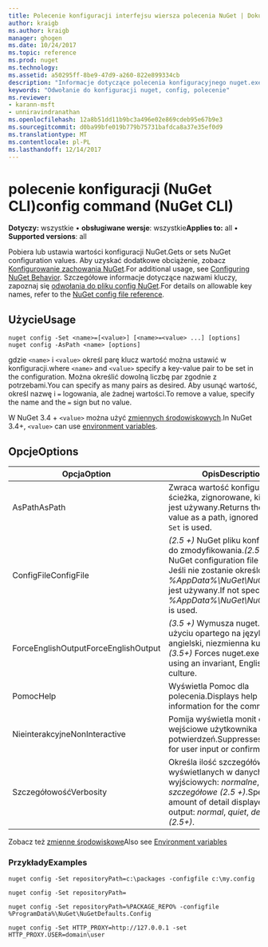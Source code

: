 ```yaml
---
title: Polecenie konfiguracji interfejsu wiersza polecenia NuGet | Dokumentacja firmy Microsoft
author: kraigb
ms.author: kraigb
manager: ghogen
ms.date: 10/24/2017
ms.topic: reference
ms.prod: nuget
ms.technology: 
ms.assetid: a50295ff-8be9-47d9-a260-822e899334cb
description: "Informacje dotyczące polecenia konfiguracyjnego nuget.exe"
keywords: "Odwołanie do konfiguracji nuget, config, polecenie"
ms.reviewer:
- karann-msft
- unniravindranathan
ms.openlocfilehash: 12a8b51dd11b9bc3a496e02e869cdeb95e67b9e3
ms.sourcegitcommit: d0ba99bfe019b779b75731bafdca8a37e35ef0d9
ms.translationtype: MT
ms.contentlocale: pl-PL
ms.lasthandoff: 12/14/2017
---
```

# <a name="config-command-nuget-cli"></a><span data-ttu-id="84ab3-104">polecenie konfiguracji (NuGet CLI)</span><span class="sxs-lookup"><span data-stu-id="84ab3-104">config command (NuGet CLI)</span></span>

<span data-ttu-id="84ab3-105">**Dotyczy:** wszystkie &bullet; **obsługiwane wersje**: wszystkie</span><span class="sxs-lookup"><span data-stu-id="84ab3-105">**Applies to:** all &bullet; **Supported versions**: all</span></span>

<span data-ttu-id="84ab3-106">Pobiera lub ustawia wartości konfiguracji NuGet.</span><span class="sxs-lookup"><span data-stu-id="84ab3-106">Gets or sets NuGet configuration values.</span></span> <span data-ttu-id="84ab3-107">Aby uzyskać dodatkowe obciążenie, zobacz [Konfigurowanie zachowania NuGet](../consume-packages/configuring-nuget-behavior.md).</span><span class="sxs-lookup"><span data-stu-id="84ab3-107">For additional usage, see [Configuring NuGet Behavior](../consume-packages/configuring-nuget-behavior.md).</span></span> <span data-ttu-id="84ab3-108">Szczegółowe informacje dotyczące nazwami kluczy, zapoznaj się [odwołania do pliku config NuGet](../Schema/nuget-config-file.md).</span><span class="sxs-lookup"><span data-stu-id="84ab3-108">For details on allowable key names, refer to the [NuGet config file reference](../Schema/nuget-config-file.md).</span></span>

## <a name="usage"></a><span data-ttu-id="84ab3-109">Użycie</span><span class="sxs-lookup"><span data-stu-id="84ab3-109">Usage</span></span>

```
nuget config -Set <name>=[<value>] [<name>=<value> ...] [options]
nuget config -AsPath <name> [options]
```

<span data-ttu-id="84ab3-110">gdzie `<name>` i `<value>` określ parę klucz wartość można ustawić w konfiguracji.</span><span class="sxs-lookup"><span data-stu-id="84ab3-110">where `<name>` and `<value>` specify a key-value pair to be set in the configuration.</span></span> <span data-ttu-id="84ab3-111">Można określić dowolną liczbę par zgodnie z potrzebami.</span><span class="sxs-lookup"><span data-stu-id="84ab3-111">You can specify as many pairs as desired.</span></span> <span data-ttu-id="84ab3-112">Aby usunąć wartość, określ nazwę i `=` logowania, ale żadnej wartości.</span><span class="sxs-lookup"><span data-stu-id="84ab3-112">To remove a value, specify the name and the `=` sign but no value.</span></span>

<span data-ttu-id="84ab3-113">W NuGet 3.4 + `<value>` można użyć [zmiennych środowiskowych](cli-ref-environment-variables.md).</span><span class="sxs-lookup"><span data-stu-id="84ab3-113">In NuGet 3.4+, `<value>` can use [environment variables](cli-ref-environment-variables.md).</span></span>

## <a name="options"></a><span data-ttu-id="84ab3-114">Opcje</span><span class="sxs-lookup"><span data-stu-id="84ab3-114">Options</span></span>

| <span data-ttu-id="84ab3-115">Opcja</span><span class="sxs-lookup"><span data-stu-id="84ab3-115">Option</span></span> | <span data-ttu-id="84ab3-116">Opis</span><span class="sxs-lookup"><span data-stu-id="84ab3-116">Description</span></span> |
| --- | --- |
| <span data-ttu-id="84ab3-117">AsPath</span><span class="sxs-lookup"><span data-stu-id="84ab3-117">AsPath</span></span> | <span data-ttu-id="84ab3-118">Zwraca wartość konfiguracji jako ścieżka, zignorowane, kiedy `-Set` jest używany.</span><span class="sxs-lookup"><span data-stu-id="84ab3-118">Returns the config value as a path, ignored when `-Set` is used.</span></span> |
| <span data-ttu-id="84ab3-119">ConfigFile</span><span class="sxs-lookup"><span data-stu-id="84ab3-119">ConfigFile</span></span> | <span data-ttu-id="84ab3-120">*(2.5 +)*  NuGet pliku konfiguracji do zmodyfikowania.</span><span class="sxs-lookup"><span data-stu-id="84ab3-120">*(2.5+)* The NuGet configuration file to modify.</span></span> <span data-ttu-id="84ab3-121">Jeśli nie zostanie określony, *%AppData%\NuGet\NuGet.Config* jest używany.</span><span class="sxs-lookup"><span data-stu-id="84ab3-121">If not specified, *%AppData%\NuGet\NuGet.Config* is used.</span></span> |
| <span data-ttu-id="84ab3-122">ForceEnglishOutput</span><span class="sxs-lookup"><span data-stu-id="84ab3-122">ForceEnglishOutput</span></span> | <span data-ttu-id="84ab3-123">*(3.5 +)*  Wymusza nuget.exe przy użyciu opartego na język angielski, niezmienna kultura.</span><span class="sxs-lookup"><span data-stu-id="84ab3-123">*(3.5+)* Forces nuget.exe to run using an invariant, English-based culture.</span></span> |
| <span data-ttu-id="84ab3-124">Pomoc</span><span class="sxs-lookup"><span data-stu-id="84ab3-124">Help</span></span> | <span data-ttu-id="84ab3-125">Wyświetla Pomoc dla polecenia.</span><span class="sxs-lookup"><span data-stu-id="84ab3-125">Displays help information for the command.</span></span> |
| <span data-ttu-id="84ab3-126">Nieinterakcyjne</span><span class="sxs-lookup"><span data-stu-id="84ab3-126">NonInteractive</span></span> | <span data-ttu-id="84ab3-127">Pomija wyświetla monit o dane wejściowe użytkownika lub potwierdzeń.</span><span class="sxs-lookup"><span data-stu-id="84ab3-127">Suppresses prompts for user input or confirmations.</span></span> |
| <span data-ttu-id="84ab3-128">Szczegółowość</span><span class="sxs-lookup"><span data-stu-id="84ab3-128">Verbosity</span></span> | <span data-ttu-id="84ab3-129">Określa ilość szczegółów wyświetlanych w danych wyjściowych: *normalne*, *quiet*, *szczegółowe (2.5 +)*.</span><span class="sxs-lookup"><span data-stu-id="84ab3-129">Specifies the amount of detail displayed in the output: *normal*, *quiet*, *detailed (2.5+)*.</span></span> |

<span data-ttu-id="84ab3-130">Zobacz też [zmienne środowiskowe](cli-ref-environment-variables.md)</span><span class="sxs-lookup"><span data-stu-id="84ab3-130">Also see [Environment variables](cli-ref-environment-variables.md)</span></span>

### <a name="examples"></a><span data-ttu-id="84ab3-131">Przykłady</span><span class="sxs-lookup"><span data-stu-id="84ab3-131">Examples</span></span>

```
nuget config -Set repositoryPath=c:\packages -configfile c:\my.config

nuget config -Set repositoryPath=

nuget config -Set repositoryPath=%PACKAGE_REPO% -configfile %ProgramData%\NuGet\NuGetDefaults.Config

nuget config -Set HTTP_PROXY=http://127.0.0.1 -set HTTP_PROXY.USER=domain\user
```

